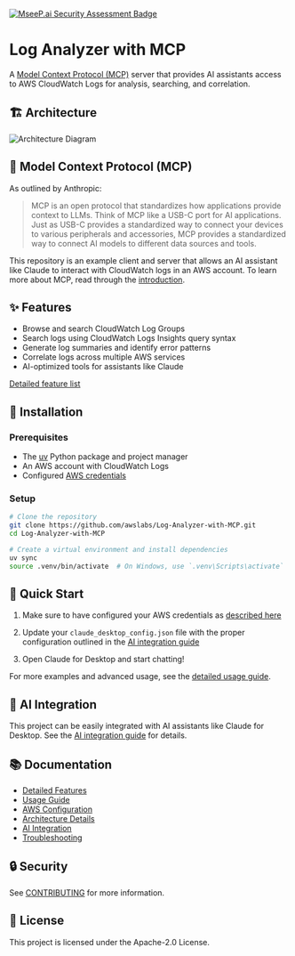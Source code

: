 [![MseeP.ai Security Assessment Badge](https://mseep.net/pr/awslabs-log-analyzer-with-mcp-badge.png)](https://mseep.ai/app/awslabs-log-analyzer-with-mcp)

# Log Analyzer with MCP

A [Model Context Protocol (MCP)](https://modelcontextprotocol.io) server that provides AI assistants access to AWS CloudWatch Logs for analysis, searching, and correlation.

## 🏗️ Architecture
![Architecture Diagram](./docs/assets/Log-Analyzer-with-MCP-arch.png)

## 🔌 Model Context Protocol (MCP)

As outlined by Anthropic:
> MCP is an open protocol that standardizes how applications provide context to LLMs. Think of MCP like a USB-C port for AI applications. Just as USB-C provides a standardized way to connect your devices to various peripherals and accessories, MCP provides a standardized way to connect AI models to different data sources and tools.

This repository is an example client and server that allows an AI assistant like Claude to interact with CloudWatch logs in an AWS account. To learn more about MCP, read through the [introduction](https://modelcontextprotocol.io/introduction). 

## ✨ Features

- Browse and search CloudWatch Log Groups
- Search logs using CloudWatch Logs Insights query syntax
- Generate log summaries and identify error patterns
- Correlate logs across multiple AWS services
- AI-optimized tools for assistants like Claude

[Detailed feature list](./docs/features.md)

## 🚀 Installation

### Prerequisites

- The [uv](https://github.com/astral-sh/uv) Python package and project manager
- An AWS account with CloudWatch Logs
- Configured [AWS credentials](./docs/aws-config.md)


### Setup

```bash
# Clone the repository
git clone https://github.com/awslabs/Log-Analyzer-with-MCP.git
cd Log-Analyzer-with-MCP

# Create a virtual environment and install dependencies
uv sync
source .venv/bin/activate  # On Windows, use `.venv\Scripts\activate`
```

## 🚦 Quick Start

1. Make sure to have configured your AWS credentials as [described here](./docs/aws-config.md)

2. Update your `claude_desktop_config.json` file with the proper configuration outlined in the [AI integration guide](./docs/ai-integration.md)

3. Open Claude for Desktop and start chatting!

For more examples and advanced usage, see the [detailed usage guide](./docs/usage.md).

## 🤖 AI Integration

This project can be easily integrated with AI assistants like Claude for Desktop. See the [AI integration guide](./docs/ai-integration.md) for details.

## 📚 Documentation

- [Detailed Features](./docs/features.md)
- [Usage Guide](./docs/usage.md)
- [AWS Configuration](./docs/aws-config.md)
- [Architecture Details](./docs/architecture.md)
- [AI Integration](./docs/ai-integration.md)
- [Troubleshooting](./docs/troubleshooting.md)

## 🔒 Security

See [CONTRIBUTING](CONTRIBUTING.md#security-issue-notifications) for more information.

## 📄 License

This project is licensed under the Apache-2.0 License.